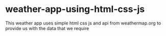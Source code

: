 # weather-app-using-html-css-js
This weather app uses simple html css js and api from weathermap.org to provide us with the data that we require
